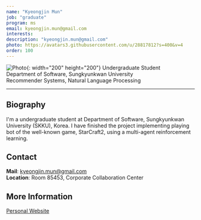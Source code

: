 ```yaml
---
name: "Kyeongjin Mun"
job: "graduate"
program: ms
email: kyeongjin.mun@gmail.com
interests:
description: "kyeongjin.mun@gmail.com"
photo: https://avatars3.githubusercontent.com/u/28817812?s=400&v=4
order: 100
---
```


<!-- Post name should be this form: name.md
        For example, Gildong Hong.md -->

<!-- Fill the contents where --Fill-- exists -->
<!-- The example is in '_authors/Jongwuk Lee.md' or '_authors/Jiwoo Kim.md'>

<!-- For 'name' front matter, follow this format: Gildong Hong -->
<!-- For 'job' front matter, choose the one of these: professor / graduate / undergraduate / alumni -->
<!-- For 'description' front matter, write down your email address and areas of interests.
        Email address is nessecary for graduate students.
        Follow this format: example@skku.edu / Computer Science -->

![Photo](https://avatars1.githubusercontent.com/u/28817812?s=460&u=ce7594b22ffae5b85fbb968990adde0672c06def&v=4){: width="200" height="200"}
Undergraduate Student<br>Department of Software, Sungkyunkwan University<br>Recommender Systems, Natural Language Processing

<!-- If you have a photo, then write that url in (). Photo can be anything with 200x200 size. -->
<!-- Fill the position, institution/department, interests
        For example, Graduate Student<br>Department of Software, Sungkyunkwan University<br>Recommender Systems, Natural Language Processing, Neuroimaging Analysis and Understanding -->

<hr>

## Biography
I'm a undergraduate student at Department of Software, Sungkyunkwan University (SKKU), Korea. 
I have finished the project implementing playing bot of the well-known game, StarCraft2, using a multi-agent reinforcement learning. 
<!--Also, I am interested in contextual bandit problem and RL-based language generation. -->
<!-- Write your own biography contents. -->

## Contact
**Mail**: kyeongjin.mun@gmail.com <!-- Write your own email address -->
<br>
**Location**: Room 85453, Corporate Collaboration Center <!-- 85453 or your location address -->

## More Information
[Personal Website](https://github.com/moon0331)

<!-- If you have some personal websites, then write the url here. -->
<!-- If you don't have them, then remove a line '[Persoal Website](--Fill--)' -->
